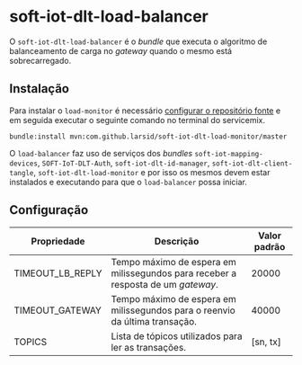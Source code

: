 # soft-iot-dlt-load-balancer
O `soft-iot-dlt-load-balancer` é o *bundle* que executa o algoritmo de balanceamento de carga no *gateway* quando o mesmo está sobrecarregado.

## Instalação

Para instalar o `load-monitor` é necessário [configurar o repositório fonte](https://github.com/larsid/soft-iot-dlt-architecture#repositório-fonte) e em seguida executar o seguinte comando no terminal do servicemix.

    bundle:install mvn:com.github.larsid/soft-iot-dlt-load-monitor/master

O `load-balancer` faz uso de serviços dos *bundles* `soft-iot-mapping-devices`, `SOFT-IoT-DLT-Auth`, `soft-iot-dlt-id-manager`, `soft-iot-dlt-client-tangle`, `soft-iot-dlt-load-monitor` e por isso os mesmos devem estar instalados e executando para que o `load-balancer` possa iniciar.

## Configuração

| Propriedade | Descrição | Valor padrão
|-------------|-----------|-------------
| TIMEOUT_LB_REPLY | Tempo máximo de espera em milissegundos para receber a resposta de um *gateway*. | 20000
| TIMEOUT_GATEWAY | Tempo máximo de espera em milissegundos para o reenvio da última transação. | 40000
| TOPICS | Lista de tópicos utilizados para ler as transações. | [sn, tx]
